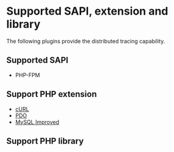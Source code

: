 # Supported SAPI, extension and library

The following plugins provide the distributed tracing capability.

## Supported SAPI

* PHP-FPM

## Support PHP extension

* [cURL](https://www.php.net/manual/en/book.curl.php#book.curl)
* [PDO](https://www.php.net/manual/en/book.pdo.php)
* [MySQL Improved](https://www.php.net/manual/en/book.mysqli.php)

## Support PHP library
